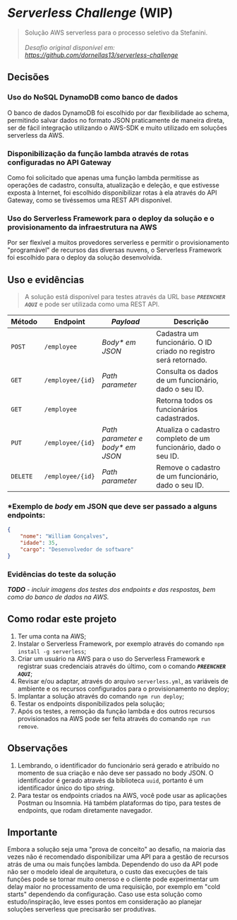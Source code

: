 # _Serverless Challenge_ (WIP)

> Solução AWS serverless para o processo seletivo da Stefanini.<br><br> _Desafio original disponível em: https://github.com/dornellas13/serverless-challenge_

## Decisões

### Uso do NoSQL DynamoDB como banco de dados

O banco de dados DynamoDB foi escolhido por dar flexibilidade ao schema, permitindo salvar dados no formato JSON praticamente de maneira direta, ser de fácil integração utilizando o AWS-SDK e muito utilizado em soluções serverless da AWS.

### Disponibilização da função lambda através de rotas configuradas no API Gateway

Como foi solicitado que apenas uma função lambda permitisse as operações de cadastro, consulta, atualização e deleção, e que estivesse exposta à Internet, foi escolhido disponibilizar rotas à ela através do API Gateway, como se tivéssemos uma REST API disponível.

### Uso do Serverless Framework para o deploy da solução e o provisionamento da infraestrutura na AWS

Por ser flexível a muitos provedores serverless e permitir o provisionamento "programável" de recursos das diversas nuvens, o Serverless Framework foi escolhido para o deploy da solução desenvolvida.

## Uso e evidências

> A solução está disponível para testes através da URL base **_`PREENCHER AQUI`_** e pode ser utilizada como uma REST API.

| Método   | Endpoint         | _Payload_                         | Descrição                                                        |
| -------- | ---------------- | --------------------------------- | ---------------------------------------------------------------- |
| `POST`   | `/employee`      | _Body\* em JSON_                  | Cadastra um funcionário. O ID criado no registro será retornado. |
| `GET`    | `/employee/{id}` | _Path parameter_                  | Consulta os dados de um funcionário, dado o seu ID.              |
| `GET`    | `/employee`      |                                   | Retorna todos os funcionários cadastrados.                       |
| `PUT`    | `/employee/{id}` | _Path parameter e body\* em JSON_ | Atualiza o cadastro completo de um funcionário, dado o seu ID.   |
| `DELETE` | `/employee/{id}` | _Path parameter_                  | Remove o cadastro de um funcionário, dado o seu ID.              |

### \*Exemplo de _body_ em JSON que deve ser passado a alguns endpoints:

```json
{
    "nome": "William Gonçalves",
    "idade": 35,
    "cargo": "Desenvolvedor de software"
}
```

### Evidências do teste da solução

**_TODO_** - _incluir imagens dos testes dos endpoints e das respostas, bem como do banco de dados na AWS._

## Como rodar este projeto

1. Ter uma conta na AWS;
2. Instalar o Serverless Framework, por exemplo através do comando `npm install -g serverless`;
3. Criar um usuário na AWS para o uso do Serverless Framework e registrar suas credenciais através do último, com o comando **_`PREENCHER AQUI`_**;
4. Revisar e/ou adaptar, através do arquivo `serverless.yml`, as variáveis de ambiente e os recursos configurados para o provisionamento no deploy;
5. Implantar a solução através do comando `npm run deploy`;
6. Testar os endpoints disponibilizados pela solução;
7. Após os testes, a remoção da função lambda e dos outros recursos provisionados na AWS pode ser feita através do comando `npm run remove`.

## Observações

1. Lembrando, o identificador do funcionário será gerado e atribuído no momento de sua criação e não deve ser passado no body JSON. O identificador é gerado através da biblioteca `uuid`, portanto é um identificador único do tipo _string_.
2. Para testar os endpoints criados na AWS, você pode usar as aplicações Postman ou Insomnia. Há também plataformas do tipo, para testes de endpoints, que rodam diretamente navegador.

## Importante

Embora a solução seja uma "prova de conceito" ao desafio, na maioria das vezes não é recomendado disponibilizar uma API para a gestão de recursos atrás de uma ou mais funções lambda. Dependendo do uso da API pode não ser o modelo ideal de arquitetura, o custo das execuções de tais funções pode se tornar muito oneroso e o cliente pode experimentar um delay maior no processamento de uma requisição, por exemplo em "cold starts" dependendo da configuração. Caso use esta solução como estudo/inspiração, leve esses pontos em consideração ao planejar soluções serverless que precisarão ser produtivas.
